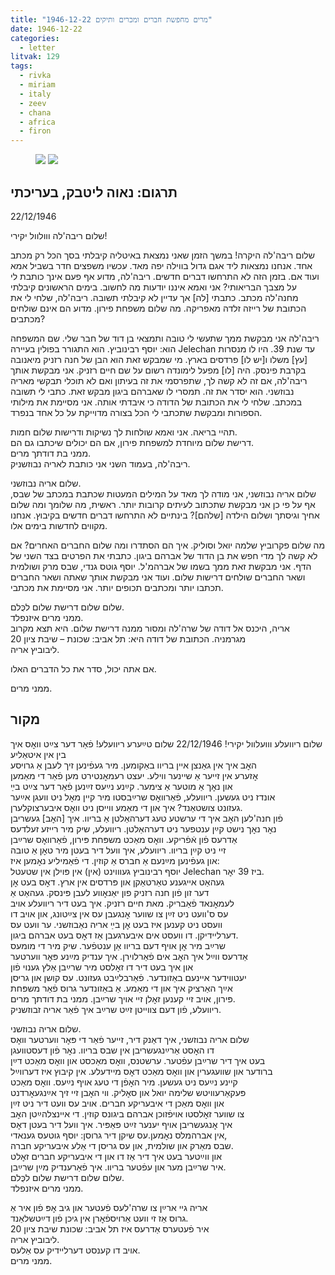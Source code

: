 ```yaml
---
title: "מרים מחפשת חברים ומכרים ותיקים 1946-12-22"
date: 1946-12-22
categories:
  - letter
litvak: 129
tags:
  - rivka
  - miriam
  - italy
  - zeev
  - chana
  - africa
  - firon
---
```


<figure class="half">
    <a  href="/pupko-papers/assets/images/1946-12-22-miriam-1.jpg">
    <img src="/pupko-papers/assets/images/1946-12-22-miriam-1.jpg"></a>
    <a  href="/pupko-papers/assets/images/1946-12-22-miriam-2.jpg">
    <img src="/pupko-papers/assets/images/1946-12-22-miriam-2.jpg"></a>
</figure>

## תרגום: נאוה ליטבק, בעריכתי
22/12/1946

שלום ריבה'לה ווולוול יקירי!

שלום ריבה'לה היקרה! במשך הזמן שאני נמצאת באיטליה קיבלתי בסך הכל רק מכתב אחד.
אנחנו נמצאות ליד אגם גדול בווילה יפה מאד. עכשיו משפצים חדר בשביל אמא ועוד אם.
בזמן הזה לא התרחשו דברים חדשים. ריבה'לה, מדוע אף פעם אינך כותבת לי על מצבך הבריאותי?
אני ואמא איננו יודעות מה לחשוב. בימים הראשונים קיבלתי מחנה'לה מכתב. כתבתי [לה] אך עדיין
לא קיבלתי תשובה. ריבה'לה, שלחי לי את הכתובת של רייזה זלדה מאפריקה.
מה שלום משפחת פירון. מדוע הם אינם שולחים מכתבים?

ריבה'לה אני מבקשת ממך שתעשי לי טובה ותמצאי בן דוד של חבר שלי. שם המשפחה הוא:
יוסף רבינוביץ. הוא התגורר בפולין בעיירה Jelechan עד שנת 39.
היו לו מנסרות [עץ] משלו ו[יש לו] פרדסים בארץ.
מי שמבקש זאת הוא הבן של חנה רזניק מיאנובה בקרבת פינסק.
היה [לו] מפעל לימונדה רשום על שם חיים רזניק.
אני מבקשת אותך ריבה'לה, אם זה לא קשה לך, שתפרסמי את זה בעיתון ואם לא תוכלי
תבקשי מאריה נבוזשני. הוא יסדר את זה. תמסרי לו שאברהם ביגון מבקש זאת.
כתבי לי תשובה במכתב. שלחי לי את הכתובת של הדודה כי איבדתי אותה. אני מסיימת
את מילותי הספורות ומבקשת שתכתבי לי הכל בצורה מדוייקת על כל אחד בנפרד.

תהיי בריאה. אני ואמא שולחות לך נשיקות ודרישות שלום חמות.  
דרישת שלום מיוחדת למשפחת פירון, אם הם יכולים שיכתבו גם הם.  
ממני בת דודתך מרים.  
ריבה'לה, בעמוד השני אני כותבת לאריה נבוזשניק.

שלום אריה נבוזשני.  
שלום אריה נבוזשני, אני מודה לך מאד על המילים המעטות שכתבת במכתב של שבס, אף על פי כן
אני מבקשת שתכתוב לעיתים קרובות יותר.
ראשית, מה שלומך ומה שלום אחיך וגיסתך ושלום הילדה [שלהם]?
בינתיים לא התרחשו דברים חדשים בקיבוץ. אנחנו מקווים לחדשות בימים אלו.

מה שלום פקרוביץ שלמה יואל וסוליק. איך הם הסתדרו ומה שלום החברים האחרים?
אם לא קשה לך מדי חפש את בן הדוד של אברהם ביגון. כתבתי את הפרטים בצד השני של
הדף. אני מבקשת זאת ממך בשמו של אברהמ'ל.
יוסף גוטס גנדי, שבס מרק ושולמית ושאר החברים שולחים דרישות שלום.
ועוד אני מבקשת אותך שאתה ושאר החברים תכתבו יותר ומכתבים תכופים יותר.
אני מסיימת את מכתבי.

שלום שלום דרישת שלום לכֻּלם.  
ממני מרים איזנפלד.  
אריה, היכנס אל דודה של שרה'לה ומסור ממנה דרישת שלום. היא תצא מקרוב מגרמניה.
הכתובת של דודה היא:
תל אביב: שכונת – שיבת ציון 20  
ליבוביץ אריה.

אם אתה יכול, סדר את כל הדברים האלו.

ממני מרים.



## מקור
שלום ריוועלע ווועלוול יקירי!                                           22/12/1946
שלום טײַערע ריוועלע! פֿאַר דער צײַט וואׇס איך בין אין איטאַליע  
האׇב איך אין גאַנצן איין בריוו באַקומען. מיר געפֿינען זיך לעבן אַ גרויסע  
אׇזערע אין זייער אַ שיינער ווילע. יעצט רעמאׇנטירט מען פֿאַר די מאַמען  
און נאׇך אַ מוטער אַ צימער. קײַנע נײַעס זײַנען פֿאַר דער צײַט בײַ  
אונדז ניט געשען. ריוועלע, פֿאַרוואׇס שרײַבסטו מיר קיין מאׇל ניט וועגן אײַער  
געזונט צושטאַנד? איך און די מאַמע ווייסן ניט וואׇס איבערצוקלערן.  
פֿון חנה'לען האׇב איך די ערשטע טעג דערהאַלטן אַ בריוו. איך [האׇב] געשריבן  
נאׇר נאׇך נישט קײַן ענטפער ניט דערהאַלטן. ריוועלע, שיק מיר רייזע זעלדעס  
אַדרעס פֿון אֿפֿריקע. וואׇס מאַכט משפּחת פּירון, פֿאַרוואׇס שרײַבן  
זיי ניט קײַן בריוו. ריוועלע, איך וועל דיר בעטן מיר טאׇן אַ טובה  
און געפֿינען מײַנעם אַ חברס אַ קוזין. די פֿאַמיליע נאׇמען איז:  
יוסף רבינוביץ געוווינט (אין) אין פּוילן אין שטעטל Jelechan ביז 39 יאׇר.  
געהאַט אייגענע טאַרטאַקן און פּרדסים אין ארץ. דאׇס בעט אׇן  
דער זון פֿון חנה רזניק פון יאַנאׇווע לעבן פּינסק. געהאַט אַ  
לעמאׇנאד פֿאַבריק. מאת חיים רזניק. איך בעט דיר ריוועלע אויב  
עס ס'וועט ניט זײַן צו שווער אׇנגעבן עס אין צײַטונג, און אויב דו  
וועסט ניט קענען איז בעט אׇן בײַ אריה נאַבוזשני. ער וועט עס  
דערליידיקן. דו וועסט אים איבערגעבן אַז דאׇס בעט אברהם ביגון.  
שרײַב מיר אׇן אויף דעם בריוו אַן ענטפֿער. שיק מיר די מומעס  
אַדרעס ווײַל איך האׇב אים פֿאַרלוירן. איך ענדיק מײַנע פּאׇר ווערטער  
און איך בעט דיר דו זאׇלסט מיר שרײַבן אַלץ גענוי פֿון  
יעטווידער איינעם באַזונדער.  פֿאַרבלײַבט געזונט. עס קושן און גריסן  
אײַך האַרציק איך און די מאַמע. אַ באַזונדער גרוס פֿאַר משפּחת  
פּירון, אויב זיי קענען זאׇלן זיי אויך שרײַבן. ממני בת דודתך מרים.  
ריוועלע, פֿון דעם צווייטן זײַט שרײַב איך פֿאַר אריה זבוזשניק.  
  
שלום אריה נבוזשני.  
שלום אריה נבוזשני, איך דאַנק דיר, זייער פֿאַר די פּאׇר ווערטער וואׇס  
דו האׇסט אַרײַנגעשריבן אין שבס בריוו. נאׇר פֿון דעסטוועגן  
בעט איך דיר שרײַבן עפֿטער. ערשטנס, וואׇס מאַכסט און וואׇס מאַכט דײַן  
ברודער און שוועגערין און וואׇס מאַכט דאׇס מיידעלע. אין קיבוץ איז דערווײַל  
קיינע נײַעס ניט געשען. מיר האׇפֿן די טעג אויף נײַעס. וואׇס מאַכט  
פּעקאַרעוויטש שלימה יואל און סאׇליק. ווי האׇבן זיי זיך אײַנגעאׇרדנט  
און וואׇס מאַכן די איבעריקע חברים. אויב עס וועט דיר ניט זײַן  
צו שווער זאׇלסטו אויפֿזוכן אברהם ביגונס קוזין. די איינצלהײַטן האׇב  
איך אׇנגעשריבן אויף יענער זײַט פּאַפּיר. איך וועל דיר בעטן דאׇס  
אין אברהמלס נאׇמען.עס שיקן דיר גרוסן: יוסף גוטעס גענאדי,  
שבס מאַרק און שולמית, און עס גריסן די אַלע איבעריקע חברה.  
און ווײַטער בעט איך דיר אַז דו און די איבעריקע חברים זאׇלט  
איר שרײַבן מער און עפֿטער בריוו. איך פֿאַרענדיק מײַן שרײַבן.  
שלום שלום דרישת שלום לכֻּלם.  
ממני מרים איזנפלד.  
  
אריה גיי ארײַן צו שרה'לעס פֿעטער און גיב אׇפּ פֿון איר אַ  
גרוס אַז זי וועט אַרויספֿאׇרן אין גיכן פֿון דײַטשלאַנד.  
איר פֿעטערס אַדרעס איז תל אביב: שכונת שיבת ציון 20  
ליבוביץ אריה.  
אויב דו קענסט דערליידיק עס אַלעס.  
ממני מרים.  

